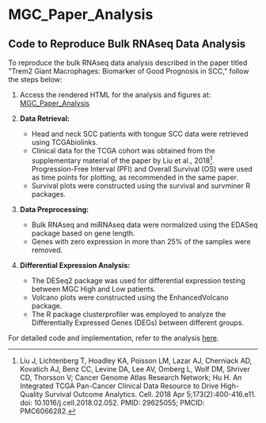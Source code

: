 # MGC_Paper_Analysis

## Code to Reproduce Bulk RNAseq Data Analysis

To reproduce the bulk RNAseq data analysis described in the paper titled "Trem2 Giant Macrophages: Biomarker of Good Prognosis in SCC," follow the steps below:

1. Access the rendered HTML for the analysis and figures at: [MGC_Paper_Analysis](https://ahmedamineanzali.github.io/MGC_Paper_Analysis/)

2. **Data Retrieval:**
   - Head and neck SCC patients with tongue SCC data were retrieved using TCGAbiolinks.
   - Clinical data for the TCGA cohort was obtained from the supplementary material of the paper by Liu et al., 2018[^1^].
     Progression-Free Interval (PFI) and Overall Survival (OS) were used as time points for plotting, as recommended in the same paper.
   - Survival plots were constructed using the survival and survminer R packages.

3. **Data Preprocessing:**
   - Bulk RNAseq and miRNAseq data were normalized using the EDASeq package based on gene length.
   - Genes with zero expression in more than 25% of the samples were removed.

4. **Differential Expression Analysis:**
   - The DESeq2 package was used for differential expression testing between MGC High and Low patients.
   - Volcano plots were constructed using the EnhancedVolcano package.
   - The R package clusterprofiler was employed to analyze the Differentially Expressed Genes (DEGs) between different groups.

For detailed code and implementation, refer to the analysis [here](https://ahmedamineanzali.github.io/MGC_Paper_Analysis/).

[^1^]: Liu J, Lichtenberg T, Hoadley KA, Poisson LM, Lazar AJ, Cherniack AD, Kovatich AJ, Benz CC, Levine DA, Lee AV, Omberg L, Wolf DM, Shriver CD, Thorsson V; Cancer Genome Atlas Research Network; Hu H. An Integrated TCGA Pan-Cancer Clinical Data Resource to Drive High-Quality Survival Outcome Analytics. Cell. 2018 Apr 5;173(2):400-416.e11. doi: 10.1016/j.cell.2018.02.052. PMID: 29625055; PMCID: PMC6066282.



